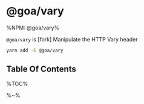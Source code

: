 # @goa/vary

%NPM: @goa/vary%

`@goa/vary` is [fork] Manipulate the HTTP Vary header

```sh
yarn add -E @goa/vary
```

## Table Of Contents

%TOC%

%~%